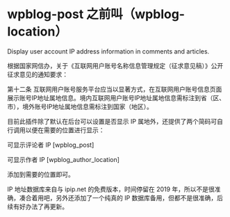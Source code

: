 # wpblog-post 之前叫（wpblog-location）
Display user account IP address information in comments and articles.


根据国家网信办，关于《互联网用户账号名称信息管理规定（征求意见稿）》公开征求意见的通知要求：

第十二条 互联网用户账号服务平台应当以显著方式，在互联网用户账号信息页面展示账号IP地址属地信息。境内互联网用户账号IP地址属地信息需标注到省（区、市），境外账号IP地址属地信息需标注到国家（地区）。

目前此插件除了默认在后台可以设置是否显示 IP 属地外，还提供了两个简码可自行调用以便在需要的位置进行显示：

可显示评论者 IP
[wpblog_post] 

可显示作者 IP
[wpblog_author_location]

添加到需要的位置即可。

IP 地址数据库来自与 ipip.net 的免费版本，时间停留在 2019 年，所以不是很准确，凑合着用吧，另外还添加了一个纯真的 IP 数据库备用，但都不是很准确，后续有好办法了再更新。
